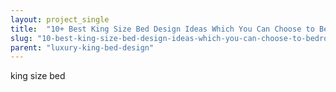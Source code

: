 ```yaml
---
layout: project_single
title:  "10+ Best King Size Bed Design Ideas Which You Can Choose to Bedroom"
slug: "10-best-king-size-bed-design-ideas-which-you-can-choose-to-bedroom"
parent: "luxury-king-bed-design"
---
```

king size bed